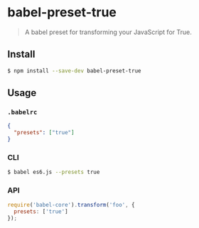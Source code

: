 # babel-preset-true

> A babel preset for transforming your JavaScript for True.

## Install

```sh
$ npm install --save-dev babel-preset-true
```

## Usage

### `.babelrc`

```json
{
  "presets": ["true"]
}
```

### CLI

```sh
$ babel es6.js --presets true
```

### API

```js
require('babel-core').transform('foo', {
  presets: ['true']
});
```